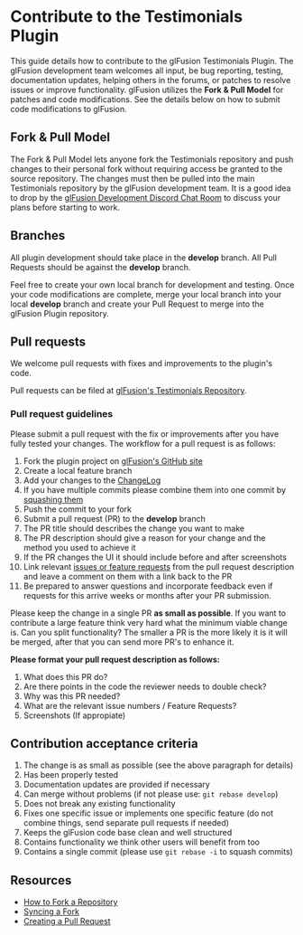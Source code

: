 # Contribute to the Testimonials Plugin

This guide details how to contribute to the glFusion Testimonials Plugin. The glFusion development
team welcomes all input, be bug reporting, testing, documentation updates, helping others in
the forums, or patches to resolve issues or improve functionality.  glFusion utilizes the
**Fork & Pull Model** for patches and code modifications. See the details below on how to
submit code modifications to glFusion.

## Fork & Pull Model

The Fork & Pull Model lets anyone fork the Testimonials repository and push changes to their
personal fork without requiring access be granted to the source repository. The changes
must then be pulled into the main Testimonials repository by the glFusion development team.
It is a good idea to drop by the [glFusion Development Discord Chat Room](https://discord.gg/aESFqh6) to
discuss your plans before starting to work.

## Branches

All plugin development should take place in the **develop** branch. All Pull Requests should
be against the **develop** branch.

Feel free to create your own local branch for development and testing. Once your code
modifications are complete, merge your local branch into your local **develop** branch
and create your Pull Request to merge into the glFusion Plugin repository.

## Pull requests

We welcome pull requests with fixes and improvements to the plugin's code.

Pull requests can be filed at [glFusion's Testimonials Repository](https://github.com/glFusion/testimonials/pulls).

### Pull request guidelines

Please submit a pull request with the fix or improvements after you have fully tested your
changes. The workflow for a pull request is as follows:

1. Fork the plugin project on [glFusion's GitHub site](https://github.com/glFusion/testimonials)
1. Create a local feature branch
1. Add your changes to the [ChangeLog](https://github.com/glFusion/testimonials/blob/develop/CHANGELOG.md)
1. If you have multiple commits please combine them into one commit by [squashing them](http://git-scm.com/book/en/Git-Tools-Rewriting-History#Squashing-Commits)
1. Push the commit to your fork
1. Submit a pull request (PR) to the **develop** branch
1. The PR title should describes the change you want to make
1. The PR description should give a reason for your change and the method you used to achieve it
1. If the PR changes the UI it should include before and after screenshots
1. Link relevant [issues or feature requests](https://github.com/glFusion/testimonials/issues)
from the pull request description and leave a comment on them with a link back to the PR
1. Be prepared to answer questions and incorporate feedback even if requests for this arrive weeks or months after your PR submission.

Please keep the change in a single PR **as small as possible**. If you want to contribute
a large feature think very hard what the minimum viable change is. Can you split
functionality? The smaller a PR is the more likely it is it will be merged, after that
you can send more PR's to enhance it.

**Please format your pull request description as follows:**

1. What does this PR do?
2. Are there points in the code the reviewer needs to double check?
3. Why was this PR needed?
4. What are the relevant issue numbers / Feature Requests?
5. Screenshots (If appropiate)

## Contribution acceptance criteria

1. The change is as small as possible (see the above paragraph for details)
1. Has been properly tested
2. Documentation updates are provided if necessary
1. Can merge without problems (if not please use: `git rebase develop`)
1. Does not break any existing functionality
1. Fixes one specific issue or implements one specific feature (do not combine things, send separate pull requests if needed)
1. Keeps the glFusion code base clean and well structured
1. Contains functionality we think other users will benefit from too
1. Contains a single commit (please use `git rebase -i` to squash commits)

## Resources

* [How to Fork a Repository](https://help.github.com/articles/fork-a-repo)
* [Syncing a Fork](https://help.github.com/articles/syncing-a-fork)
* [Creating a Pull Request](https://help.github.com/articles/creating-a-pull-request)
